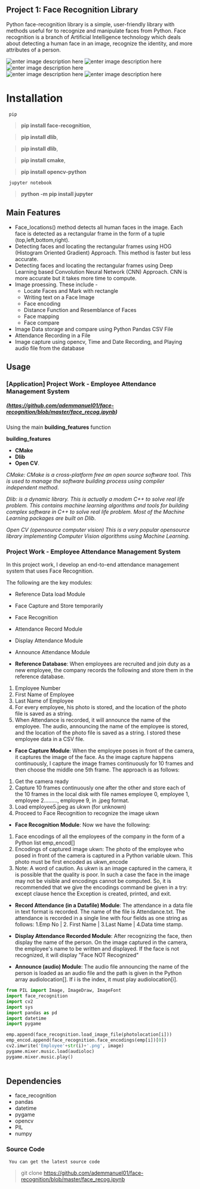 
## Project 1: Face Recognition Library

Python face-recognition library is a simple, user-friendly library with methods useful for to recognize and manipulate faces from Python. Face recognition is a branch of Artificial Intelligence technology which deals about detecting a human face in an image, recognize the identity, and more attributes of a person.

 ![enter image description here](https://img.shields.io/badge/pypi-v3.0.0-green)
 ![enter image description here](https://img.shields.io/badge/py-jupyter-pink) 
 ![enter image description here](https://img.shields.io/badge/pip-dlib-white)  
 ![enter image description here](https://img.shields.io/badge/pip-cmake-white)
 ![enter image description here](https://img.shields.io/badge/pip-opencv-white)  


# Installation

<code> pip </code>

> **pip install face-recognition**,

> **pip install dlib**,

> **pip install dlib**,

> **pip install cmake**,

> **pip install opencv-python**

<code> jupyter notebook </code>
> **python -m pip install jupyter**



## Main Features

* Face_locations() method detects all human faces in the image. Each face is detected as a rectangular frame in the form of a tuple (top,left,bottom,right). 
* Detecting faces and locating the rectangular frames using HOG (Histogram Oriented Gradient) Approach. This method is faster but less accurate. 
* Detecting faces and locating the rectangular frames using Deep Learning based Convolution Neural Network (CNN) Approach. CNN is more accurate but it takes more time to compute. 
* Image proessing. These include - 
  * Locate Faces and Mark with rectangle
  * Writing text on a Face Image
  * Face encoding
  * Distance Function and Resemblance of Faces
  * Face mapping
  * Face compare
* Image Data storage and compare using Python Pandas CSV File
* Attendance Recording in a File
* Image capture using opencv, Time and Date Recording, and Playing audio file from the database

## Usage

### [Application] Project Work - Employee Attendance Management System
##### (https://github.com/ademmanuel01/face-recognition/blob/master/face_recog.ipynb)



Using the main **building_features** function

**building_features**  
* **CMake**
* **Dlib**
* **Open CV**.


*CMake: CMake is a cross-platform free an open source software tool. This is used to manage the software building process using compiler independent method*.

*Dlib: is a dynamic library. This is actually a modem C++ to solve real life problem. This contains machine learning algorithms and tools for building complex software in C++ to solve real life problem. Most of the Machine Learning packages are built on Dlib*.

*Open CV (opensource computer vision) This is a very popular opensource library implementing Computer Vision algorithms using Machine Learning*.
 


### Project Work - Employee Attendance Management System
In this project work, I develop an end-to-end attendance management system that uses Face Recognition.

The following are the key modules:
* Reference Data load Module
* Face Capture and Store temporarily
* Face Recognition
* Attendance Record Module
* Display Attendance Module
* Announce Attendance Module

* **Reference Database**: When employees are recruited and join duty as a new employee, the company records the following and store them in the reference database.
1. Employee Number
2. First Name of Employee
3. Last Name of Employee
4. For every employee, his photo is stored, and the location of the photo file is saved as a string.
5. When Attendance is recorded, it will announce the name of the employee. The audio, announcing the name of the employee is stored, and the location of the photo file is saved as a string. 
I stored these employee data in a CSV file.

* **Face Capture Module**: When the employee poses in front of the camera, it captures the image of the face. As the image capture happens continuously, I capture the image frames continuously for 10 frames and then choose the middle one 5th frame. The approach is as follows:
1. Get the camera ready
2. Capture 10 frames continuously one after the other and store each of the 10 frames in the local disk with file names employee 0, employee 1, employee 2………, employee 9, in .jpeg format.
3. Load employee5.jpeg as ukwn (for unknown)
4. Proceed to Face Recognition to recognize the image ukwn


* **Face Recognition Module**: Now we have the following:
1. Face encodings of all the employees of the company in the form of a Python list emp_encod[]
2. Encodings of captured image ukwn: The photo of the employee who posed in front of the camera is captured in a Python variable ukwn. This photo must be first encoded as ukwn_encode
3. Note: A word of caution. As ukwn is an image captured in the camera, it is possible that the quality is poor. In such a case the face in the image may not be visible and encodings cannot be computed. So, it is recommended that we give the encodings command be given in a try: except clause hence the Exception is created, printed, and exit. 

* **Record Attendance (in a Datafile) Module**: The attendance in a data file in text format is recorded. The name of the file is Attendance.txt. The attendance is recorded in a single line with four fields as one string as follows:
1.Emp No | 2. First Name | 3.Last Name | 4.Data time stamp. 

* **Display Attendance Recorded Module**: After recognizing the face, then display the name of the person. On the image captured in the camera, the employee's name to be written and displayed. If the face is not recognized, it will display "Face NOT Recognized"

* **Announce (audio) Module**: The audio file announcing the name of the person is loaded as an audio file and the path is given in the Python array audiolocation[]. If i is the index, it must play audiolocation[i].

```python
from PIL import Image, ImageDraw, ImageFont
import face_recognition
import cv2
import sys
import pandas as pd
import datetime
import pygame

emp.append(face_recognition.load_image_file(photolocation[i]))
emp_encod.append(face_recognition.face_encodings(emp[i])[0]) 
cv2.imwrite('Employee'+str(i)+'.png', image)
pygame.mixer.music.load(audioloc)
pygame.mixer.music.play()
    
```


## Dependencies

* face_recognition
* pandas 
* datetime 
* pygame
* opencv
* PIL
* numpy 


### Source Code

<code> You can get the latest source code </code>

> git clone https://github.com/ademmanuel01/face-recognition/blob/master/face_recog.ipynb 
